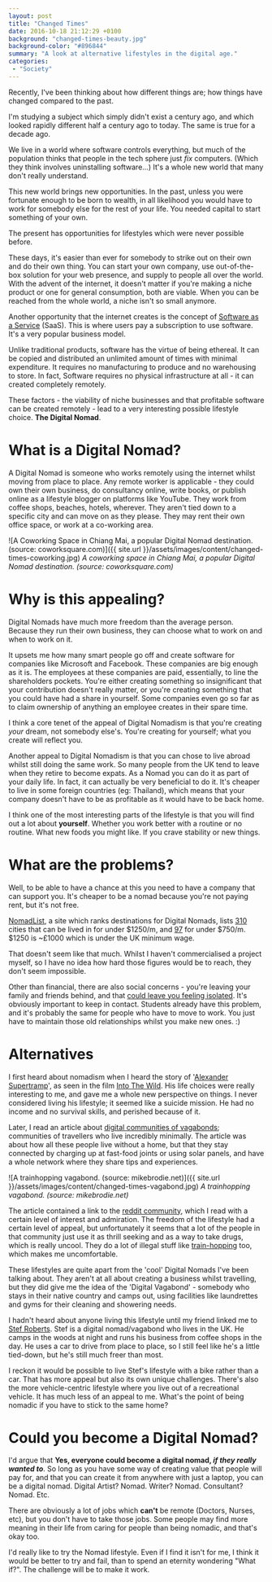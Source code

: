 ```yaml
---
layout: post
title: "Changed Times"
date: 2016-10-18 21:12:29 +0100
background: "changed-times-beauty.jpg"
background-color: "#896844"
summary: "A look at alternative lifestyles in the digital age."
categories:
 - "Society"
---
```

Recently, I've been thinking about how different things are; how things have changed compared to the past.

I'm studying a subject which simply didn't exist a century ago,
and which looked rapidly different half a century ago to today.
The same is true for a decade ago.

We live in a world where software controls everything,
but much of the population thinks that people in the tech sphere just _fix_ computers.
(Which they think involves uninstalling software...)
It's a whole new world that many don't really understand.

This new world brings new opportunities.
In the past, unless you were fortunate enough to be born to wealth,
in all likelihood you would have to work for somebody else for the rest of your life.
You needed capital to start something of your own.

The present has opportunities for lifestyles which were never possible before.

These days, it's easier than ever for somebody to strike out on their own and do their own thing.
You can start your own company, use out-of-the-box solution for your web presence,
and supply to people all over the world.
With the advent of the internet,
it doesn't matter if you're making a niche product or one for general consumption,
both are viable. 
When you can be reached from the whole world, a niche isn't so small anymore.

Another opportunity that the internet creates is the concept of 
[Software as a Service](https://en.wikipedia.org/wiki/Software_as_a_service) (SaaS).
This is where users pay a subscription to use software.
It's a very popular business model.

Unlike traditional products, software has the virtue of being ethereal.
It can be copied and distributed an unlimited amount of times with minimal expenditure.
It requires no manufacturing to produce and no warehousing to store.
In fact, Software requires no physical infrastructure at all - 
it can created completely remotely.

These factors - 
the viability of niche businesses and that profitable software can be created remotely - 
lead to a very interesting possible lifestyle choice. **The Digital Nomad**.

What is a Digital Nomad?
========================

A Digital Nomad is someone who works remotely using the internet whilst moving from place to place.
Any remote worker is applicable - they could own their own business, do consultancy online, write books, or publish online as a lifestyle blogger on platforms like YouTube.
They work from coffee shops, beaches, hotels, wherever. 
They aren't tied down to a specific city and can move on as they please.
They may rent their own office space, or work at a co-working area.

![A Coworking Space in Chiang Mai, a popular Digital Nomad destination. (source: coworksquare.com)]({{ site.url }}/assets/images/content/changed-times-coworking.jpg)
*A coworking space in Chiang Mai, a popular Digital Nomad destination. <span class="nobr">(source: coworksquare.com)</span>*

Why is this appealing?
======================

Digital Nomads have much more freedom than the average person.
Because they run their own business,
they can choose what to work on and when to work on it.

It upsets me how many smart people go off and create software for companies like Microsoft and Facebook. 
These companies are big enough as it is. 
The employees at these companies are paid, essentially, to line the shareholders pockets.
You're either creating something so insignificant that your contribution doesn't really matter,
or you're creating something that you could have had a share in yourself.
Some companies even go so far as to claim ownership of anything an employee creates in their spare time.

I think a core tenet of the appeal of Digital Nomadism is that you're creating *your* dream,
not somebody else's.
You're creating for yourself; what you create will reflect you. 

Another appeal to Digital Nomadism is that you can chose to live abroad
whilst still doing the same work.
So many people from the UK tend to leave when they retire to become expats. 
As a Nomad you can do it as part of your daily life.
In fact, it can actually be very beneficial to do it.
It's cheaper to live in some foreign countries (eg: Thailand),
which means that your company doesn't have to be as profitable as it would have to be back home.

I think one of the most interesting parts of the lifestyle is that you will find out a lot about **yourself**.
Whether you work better with a routine or no routine. What new foods you might like.
If you crave stability or new things. 

What are the problems?
======================

Well, to be able to have a chance at this you need to have a company that can support you.
It's cheaper to be a nomad because you're not paying rent, but it's not free.

[NomadList](https://nomadlist.com/), a site which ranks destinations for Digital Nomads,
 lists [310](https://nomadlist.com/#long_term_cost_in_usd=%24%24&)
cities that can be lived in for under $1250/m, and [97](https://nomadlist.com/#long_term_cost_in_usd=%24&)
for under $750/m. $1250 is ~£1000 which is under the UK minimum wage.

That doesn't seem like that much. 
Whilst I haven't commercialised a project myself,
so I have no idea how hard those figures would be to reach, they don't seem impossible.

Other than financial, there are also social concerns -
you're leaving your family and friends behind, and that
[could leave you feeling isolated](https://news.ycombinator.com/item?id=12278396).
It's obviously important to keep in contact.
Students already have this problem, and it's probably the same for people who have to move to work.
You just have to maintain those old relationships whilst you make new ones. :)

Alternatives
============

I first heard about nomadism when I heard the story of '[Alexander Supertramp](https://en.wikipedia.org/wiki/Christopher_McCandless)',
as seen in the film [Into The Wild](http://www.imdb.com/title/tt0758758/).
His life choices were really interesting to me, and gave me a whole new perspective on things.
I never considered living his lifestyle; it seemed like a suicide mission.
He had no income and no survival skills, and perished because of it.

Later, I read an article about [digital communities of vagabonds](http://europe.newsweek.com/homeless-millennials-are-transforming-hobo-culture-323151?rm=eu);
communities of travellers who live incredibly minimally.
The article was about how all these people live without a home,
but that they stay connected by charging up at fast-food joints or using solar panels,
and have a whole network where they share tips and experiences.

![A trainhopping vagabond. (source: mikebrodie.net)]({{ site.url }}/assets/images/content/changed-times-vagabond.jpg)
*A trainhopping vagabond. <span class="nobr">(source: mikebrodie.net)</span>*

The article contained a link to the [reddit community](https://www.reddit.com/r/vagabond),
which I read with a certain level of interest and admiration.
The freedom of the lifestyle had a certain level of appeal,
but unfortunately it seems that a lot of the people in that community just use it as
thrill seeking and as a way to take drugs, which is really uncool.
They do a lot of illegal stuff like [train-hopping](http://imgur.com/a/5lic3) too,
which makes me uncomfortable.
 
These lifestyles are quite apart from the 'cool' Digital Nomads I've been talking about.
They aren't at all about creating a business whilst travelling,
but they did give me the idea of the 'Digital Vagabond' - 
somebody who stays in their native country and camps out,
using facilities like laundrettes and gyms for their cleaning and showering needs.

I hadn't heard about anyone living this lifestyle until my friend linked me to 
[Stef Roberts](https://www.youtube.com/channel/UCNvSqCsVaDYmVpec3btEv6Q).
Stef is a digital nomad/vagabond who lives in the UK.
He camps in the woods at night and runs his business from coffee shops in the day.
He uses a car to drive from place to place, so I still feel like he's a little tied-down,
but he's still much freer than most.

I reckon it would be possible to live Stef's lifestyle with a bike rather than a car. 
That has more appeal but also its own unique challenges.
There's also the more vehicle-centric lifestyle where you live out of a recreational vehicle.
It has much less of an appeal to me.
What's the point of being nomadic if you have to stick to the same home?

Could you become a Digital Nomad?
=================================

I'd argue that **Yes, everyone could become a digital nomad, *if they really wanted to***.
So long as you have some way of creating value that people will pay for,
and that you can create it from anywhere with just a laptop,
you can be a digital nomad.
Digital Artist? Nomad. Writer? Nomad. Consultant? Nomad. Etc.

There are obviously a lot of jobs which **can't** be remote (Doctors, Nurses, etc),
but you don't have to take those jobs.
Some people may find more meaning in their life from caring for people than being nomadic,
and that's okay too.

I'd really like to try the Nomad lifestyle. 
Even if I find it isn't for me, I think it would be better to try and fail,
than to spend an eternity wondering "What if?".
The challenge will be to make it work.
